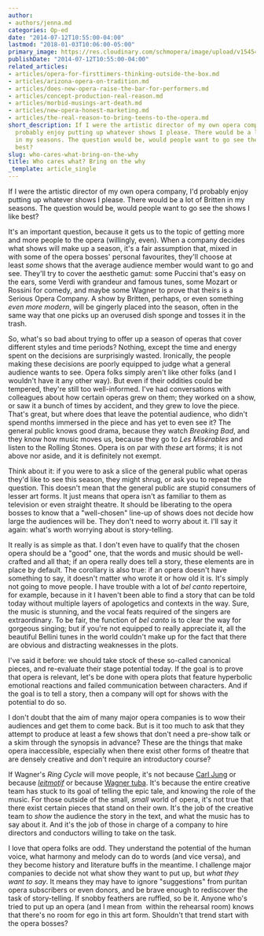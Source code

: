 ```yaml
---
author:
- authors/jenna.md
categories: Op-ed
date: "2014-07-12T10:55:00-04:00"
lastmod: "2018-01-03T10:06:00-05:00"
primary_image: https://res.cloudinary.com/schmopera/image/upload/v1545409169/media/webhook-uploads/1514991954900/2018-01-03---Why.jpg.jpg
publishDate: "2014-07-12T10:55:00-04:00"
related_articles:
- articles/opera-for-firsttimers-thinking-outside-the-box.md
- articles/arizona-opera-on-tradition.md
- articles/does-new-opera-raise-the-bar-for-performers.md
- articles/concept-production-real-reason.md
- articles/morbid-musings-art-death.md
- articles/new-opera-honest-marketing.md
- articles/the-real-reason-to-bring-teens-to-the-opera.md
short_description: If I were the artistic director of my own opera company, I&#039;d
  probably enjoy putting up whatever shows I please. There would be a lot of Britten
  in my seasons. The question would be, would people want to go see the shows I like
  best?
slug: who-cares-what-bring-on-the-why
title: Who cares what? Bring on the why
_template: article_single
---
```


If I were the artistic director of my own opera company, I'd probably enjoy putting up whatever shows I please. There would be a lot of Britten in my seasons. The question would be, would people want to go see the shows I like best?

It's an important question, because it gets us to the topic of getting more and more people to the opera (willingly, even). When a company decides what shows will make up a season, it's a fair assumption that, mixed in with some of the opera bosses' personal favourites, they'll choose at least _some_ shows that the average audience member would want to go and see. They'll try to cover the aesthetic gamut: some Puccini that's easy on the ears, some Verdi with grandeur and famous tunes, some Mozart or Rossini for comedy, and maybe some Wagner to prove that theirs is a Serious Opera Company. A show by Britten, perhaps, or even something _even more modern_, will be gingerly placed into the season, often in the same way that one picks up an overused dish sponge and tosses it in the trash.

So, what's so bad about trying to offer up a season of operas that cover different styles and time periods? Nothing, except the time and energy spent on the decisions are surprisingly wasted. Ironically, the people making these decisions are poorly equipped to judge what a general audience wants to see. Opera folks simply aren't like other folks (and I wouldn't have it any other way). But even if their oddities could be tempered, they're still too well-informed. I've had conversations with colleagues about how certain operas grew on them; they worked on a show, or saw it a bunch of times by accident, and they grew to love the piece. That's great, but where does that leave the potential audience, who didn't spend months immersed in the piece and has yet to even see it? The general public knows good drama, because they watch _Breaking Bad_, and they know how music moves us, because they go to _Les Misérables_ and listen to the Rolling Stones. Opera is on par with _these_ art forms; it is not above nor aside, and it is definitely not exempt.

Think about it: if you were to ask a slice of the general public what operas they'd like to see this season, they might shrug, or ask you to repeat the question. This doesn't mean that the general public are stupid consumers of lesser art forms. It just means that opera isn't as familiar to them as television or even straight theatre. It should be liberating to the opera bosses to know that a "well-chosen" line-up of shows does not decide how large the audiences will be. They don't need to worry about it. I'll say it again: what's worth worrying about is story-telling.

It really is as simple as that. I don't even have to qualify that the chosen opera should be a "good" one, that the words and music should be well-crafted and all that; if an opera really does tell a story, these elements are in place by default. The corollary is also true: if an opera doesn't have something to say, it doesn't matter who wrote it or how old it is. It's simply not going to move people. I have trouble with a lot of _bel canto_ repertoire, for example, because in it I haven't been able to find a story that can be told today without multiple layers of apologetics and contexts in the way. Sure, the music is stunning, and the vocal feats required of the singers are extraordinary. To be fair, the function of _bel canto_ is to clear the way for gorgeous singing; but if you're not equipped to really appreciate it, all the beautiful Bellini tunes in the world couldn't make up for the fact that there are obvious and distracting weaknesses in the plots. 

I've said it before: we should take stock of these so-called canonical pieces, and re-evaluate their stage potential today. If the goal is to prove that opera is relevant, let's be done with opera plots that feature hyperbolic emotional reactions and failed communication between characters. And if the goal is to tell a story, then a company will opt for shows with the potential to do so.

I don't doubt that the aim of many major opera companies is to wow their audiences and get them to come back. But is it too much to ask that they attempt to produce at least a few shows that don't need a pre-show talk or a skim through the synopsis in advance? These are the things that make opera inaccessible, especially when there exist other forms of theatre that are densely creative and don't require an introductory course? 

If Wagner's *Ring Cycle* will move people, it's not because [Carl Jung](http://stottilien.com/2012/07/19/c-g-jung-and-wagner-rainy-gotterdammerung-in-munich/) or because [_leitmotif_](http://en.wikipedia.org/wiki/Leitmotif#Wagner) or because [Wagner tuba](http://en.wikipedia.org/wiki/Wagner_tuba). It's because the entire creative team has stuck to its goal of telling the epic tale, and knowing the role of the music. For those outside of the small, _small_ world of opera, it's not true that there exist certain pieces that stand on their own. It's the job of the creative team to _show_ the audience the story in the text, and what the music has to say about it. And it's the job of those in charge of a company to hire directors and conductors willing to take on the task.

I love that opera folks are odd. They understand the potential of the human voice, what harmony and melody can do to words (and vice versa), and they become history and literature buffs in the meantime. I challenge major companies to decide not what show they want to put up, but _what they want to say_. It means they may have to ignore "suggestions" from puritan opera subscribers or even donors, and be brave enough to rediscover the task of story-telling. If snobby feathers are ruffled, so be it. Anyone who's tried to put up an opera (and I mean from  within the rehearsal room) knows that there's no room for ego in this art form. Shouldn't that trend start with the opera bosses?
